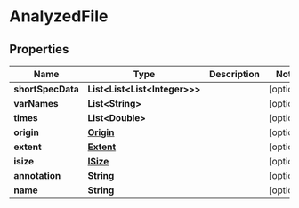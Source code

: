

# AnalyzedFile


## Properties

| Name | Type | Description | Notes |
|------------ | ------------- | ------------- | -------------|
|**shortSpecData** | **List&lt;List&lt;List&lt;Integer&gt;&gt;&gt;** |  |  [optional] |
|**varNames** | **List&lt;String&gt;** |  |  [optional] |
|**times** | **List&lt;Double&gt;** |  |  [optional] |
|**origin** | [**Origin**](Origin.md) |  |  [optional] |
|**extent** | [**Extent**](Extent.md) |  |  [optional] |
|**isize** | [**ISize**](ISize.md) |  |  [optional] |
|**annotation** | **String** |  |  [optional] |
|**name** | **String** |  |  [optional] |



